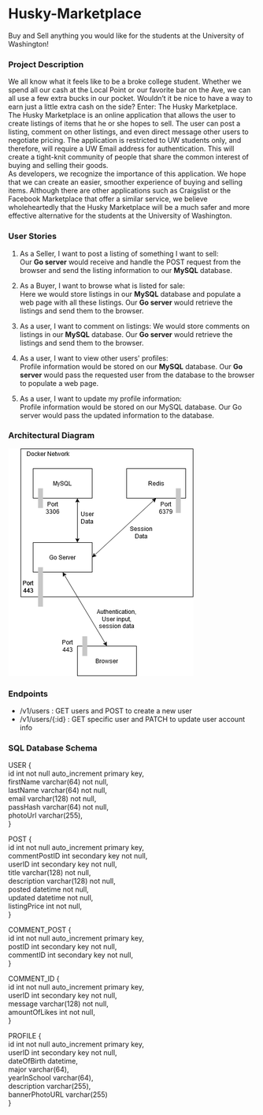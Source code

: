 # Husky-Marketplace
Buy and Sell anything you would like for the students at the University of Washington!


### **Project Description**
We all know what it feels like to be a broke college student. Whether we spend all our cash at the Local Point or our favorite bar on the Ave, we can all use a few extra bucks in our pocket. Wouldn’t it be nice to have a way to earn just a little extra cash on the side? Enter: The Husky Marketplace.  
The Husky Marketplace is an online application that allows the user to create listings of items that he or she hopes to sell. The user can post a listing, comment on other listings, and even direct message other users to negotiate pricing. The application is restricted to UW students only, and therefore, will require a UW Email address for authentication. This will create a tight-knit community of people that share the common interest of buying and selling their goods.   
As developers, we recognize the importance of this application. We hope that we can create an easier, smoother experience of buying and selling items. Although there are other applications such as Craigslist or the Facebook Marketplace that offer a similar service, we believe wholeheartedly that the Husky Marketplace will be a much safer and more effective alternative for the students at the University of Washington.


### **User Stories**
1. As a Seller, I want to post a listing of something I want to sell:  
Our **Go server** would receive and handle the POST request from the browser and send the listing information to our **MySQL** database.

2. As a Buyer, I want to browse what is listed for sale:  
Here we would store listings in our **MySQL** database and populate a web page with all these listings. Our **Go server** would retrieve the listings and send them to the browser.

3. As a user, I want to comment on listings: 
We would store comments on listings in our **MySQL** database. Our **Go server** would retrieve the listings and send them to the browser.

4. As a user, I want to view other users' profiles:  
Profile information would be stored on our **MySQL** database. Our **Go server** would pass the requested user from the database to the browser to populate a web page.

5. As a user, I want to update my profile information:  
Profile information would be stored on our MySQL database. Our Go server would pass the updated information to the database.



### **Architectural Diagram**
![architectural diagram of system](https://github.com/kusche12/Husky-Marketplace/blob/main/arch%20diagram.png)



### **Endpoints**
- /v1/users : GET users and POST to create a new user
- /v1/users/{:id} : GET specific user and PATCH to update user account info


### **SQL Database Schema**
USER {  
    id int not null auto_increment primary key,  
    firstName varchar(64) not null,  
    lastName varchar(64) not null,  
    email varchar(128) not null,  
    passHash varchar(64) not null,  
    photoUrl varchar(255),  
}

POST {  
    id int not null auto_increment primary key,  
commentPostID int secondary key not null,  
userID int secondary key not null,  
    title varchar(128) not null,  
    description varchar(128) not null,  
    posted datetime not null,  
    updated datetime not null,  
    listingPrice int not null,  
}  

COMMENT_POST {  
    id int not null auto_increment primary key,   
    postID int secondary key not null,  
    commentID int secondary key not null,  
}  

COMMENT_ID {  
    id int not null auto_increment primary key,  
    userID int secondary key not null,  
    message varchar(128) not null,  
    amountOfLikes int not null,  
}  

PROFILE {  
    id int not null auto_increment primary key,  
    userID int secondary key not null,  
    dateOfBirth datetime,  
    major varchar(64),  
    yearInSchool varchar(64),  
    description varchar(255),  
    bannerPhotoURL varchar(255)  
}  
